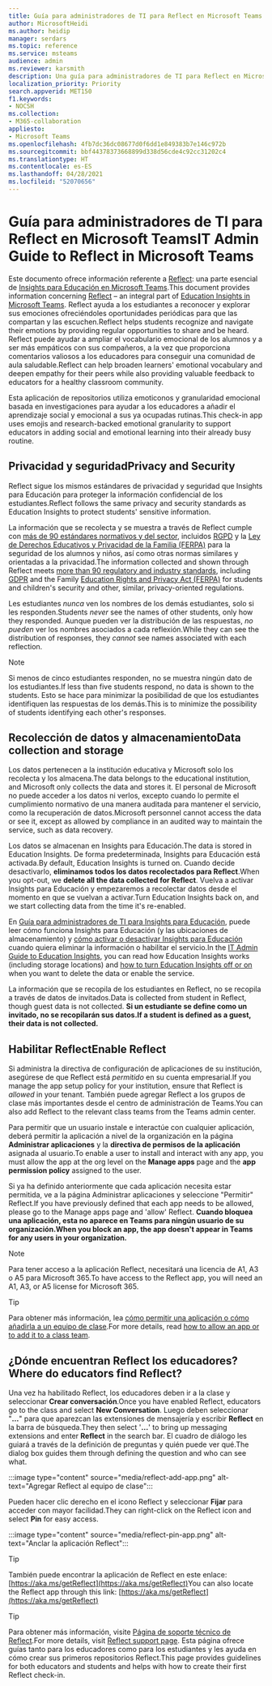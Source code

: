 ```yaml
---
title: Guía para administradores de TI para Reflect en Microsoft Teams
author: MicrosoftHeidi
ms.author: heidip
manager: serdars
ms.topic: reference
ms.service: msteams
audience: admin
ms.reviewer: karsmith
description: Una guía para administradores de TI para Reflect en Microsoft Teams para Educación.
localization_priority: Priority
search.appverid: MET150
f1.keywords:
- NOCSH
ms.collection:
- M365-collaboration
appliesto:
- Microsoft Teams
ms.openlocfilehash: 4fb7dc36dc08677d0f6dd1e849383b7e146c972b
ms.sourcegitcommit: bbf44378373668899d338d56cde4c92cc31202c4
ms.translationtype: HT
ms.contentlocale: es-ES
ms.lasthandoff: 04/28/2021
ms.locfileid: "52070656"
---
```

# <a name="it-admin-guide-to-reflect-in-microsoft-teams"></a><span data-ttu-id="101b7-103">Guía para administradores de TI para Reflect en Microsoft Teams</span><span class="sxs-lookup"><span data-stu-id="101b7-103">IT Admin Guide to Reflect in Microsoft Teams</span></span>

<span data-ttu-id="101b7-104">Este documento ofrece información referente a [Reflect](https://aka.ms/reflect): una parte esencial de [Insights para Educación en Microsoft Teams](class-insights.md).</span><span class="sxs-lookup"><span data-stu-id="101b7-104">This document provides information concerning [Reflect](https://aka.ms/reflect) – an integral part of [Education Insights in Microsoft Teams](class-insights.md).</span></span> <span data-ttu-id="101b7-105">Reflect ayuda a los estudiantes a reconocer y explorar sus emociones ofreciéndoles oportunidades periódicas para que las compartan y las escuchen.</span><span class="sxs-lookup"><span data-stu-id="101b7-105">Reflect helps students recognize and navigate their emotions by providing regular opportunities to share and be heard.</span></span> <span data-ttu-id="101b7-106">Reflect puede ayudar a ampliar el vocabulario emocional de los alumnos y a ser más empáticos con sus compañeros, a la vez que proporciona comentarios valiosos a los educadores para conseguir una comunidad de aula saludable.</span><span class="sxs-lookup"><span data-stu-id="101b7-106">Reflect can help broaden learners' emotional vocabulary and deepen empathy for their peers while also providing valuable feedback to educators for a healthy classroom community.</span></span>

<span data-ttu-id="101b7-107">Esta aplicación de repositorios utiliza emoticonos y granularidad emocional basada en investigaciones para ayudar a los educadores a añadir el aprendizaje social y emocional a sus ya ocupadas rutinas.</span><span class="sxs-lookup"><span data-stu-id="101b7-107">This check-in app uses emojis and research-backed emotional granularity to support educators in adding social and emotional learning into their already busy routine.</span></span>


## <a name="privacy-and-security"></a><span data-ttu-id="101b7-108">Privacidad y seguridad</span><span class="sxs-lookup"><span data-stu-id="101b7-108">Privacy and Security</span></span>
<span data-ttu-id="101b7-109">Reflect sigue los mismos estándares de privacidad y seguridad que Insights para Educación para proteger la información confidencial de los estudiantes.</span><span class="sxs-lookup"><span data-stu-id="101b7-109">Reflect follows the same privacy and security standards as Education Insights to protect students' sensitive information.</span></span>

<span data-ttu-id="101b7-110">La información que se recolecta y se muestra a través de Reflect cumple con [más de 90 estándares normativos y del sector](/compliance/regulatory/offering-home), incluidos [RGPD](/compliance/regulatory/gdpr) y la [Ley de Derechos Educativos y Privacidad de la Familia (FERPA)](/compliance/regulatory/offering-ferpa) para la seguridad de los alumnos y niños, así como otras normas similares y orientadas a la privacidad.</span><span class="sxs-lookup"><span data-stu-id="101b7-110">The information collected and shown through Reflect meets [more than 90 regulatory and industry standards](/compliance/regulatory/offering-home), including [GDPR](/compliance/regulatory/gdpr) and the Family [Education Rights and Privacy Act (FERPA)](/compliance/regulatory/offering-ferpa) for students and children's security and other, similar, privacy-oriented regulations.</span></span>

<span data-ttu-id="101b7-111">Les estudiantes *nunca* ven los nombres de los demás estudiantes, solo si les responden.</span><span class="sxs-lookup"><span data-stu-id="101b7-111">Students *never* see the names of other students, only how they responded.</span></span> <span data-ttu-id="101b7-112">Aunque pueden ver la distribución de las respuestas, *no pueden* ver los nombres asociados a cada reflexión.</span><span class="sxs-lookup"><span data-stu-id="101b7-112">While they can see the distribution of responses, they *cannot* see names associated with each reflection.</span></span> 

> [!NOTE]
> <span data-ttu-id="101b7-113">Si menos de cinco estudiantes responden, no se muestra ningún dato de los estudiantes.</span><span class="sxs-lookup"><span data-stu-id="101b7-113">If less than five students respond, no data is shown to the students.</span></span> <span data-ttu-id="101b7-114">Esto se hace para minimizar la posibilidad de que los estudiantes identifiquen las respuestas de los demás.</span><span class="sxs-lookup"><span data-stu-id="101b7-114">This is to minimize the possibility of students identifying each other's responses.</span></span>

## <a name="data-collection-and-storage"></a><span data-ttu-id="101b7-115">Recolección de datos y almacenamiento</span><span class="sxs-lookup"><span data-stu-id="101b7-115">Data collection and storage</span></span>
<span data-ttu-id="101b7-116">Los datos pertenecen a la institución educativa y Microsoft solo los recolecta y los almacena.</span><span class="sxs-lookup"><span data-stu-id="101b7-116">The data belongs to the educational institution, and Microsoft only collects the data and stores it.</span></span> <span data-ttu-id="101b7-117">El personal de Microsoft no puede acceder a los datos ni verlos, excepto cuando lo permite el cumplimiento normativo de una manera auditada para mantener el servicio, como la recuperación de datos.</span><span class="sxs-lookup"><span data-stu-id="101b7-117">Microsoft personnel cannot access the data or see it, except as allowed by compliance in an audited way to maintain the service, such as data recovery.</span></span>

<span data-ttu-id="101b7-118">Los datos se almacenan en Insights para Educación.</span><span class="sxs-lookup"><span data-stu-id="101b7-118">The data is stored in Education Insights.</span></span> <span data-ttu-id="101b7-119">De forma predeterminada, Insights para Educación está activada.</span><span class="sxs-lookup"><span data-stu-id="101b7-119">By default, Education Insights is turned on.</span></span> <span data-ttu-id="101b7-120">Cuando decide desactivarlo, **eliminamos todos los datos recolectados para Reflect**.</span><span class="sxs-lookup"><span data-stu-id="101b7-120">When you opt-out, we **delete all the data collected for Reflect**.</span></span> <span data-ttu-id="101b7-121">Vuelva a activar Insights para Educación y empezaremos a recolectar datos desde el momento en que se vuelvan a activar.</span><span class="sxs-lookup"><span data-stu-id="101b7-121">Turn Education Insights back on, and we start collecting data from the time it's re-enabled.</span></span>

<span data-ttu-id="101b7-122">En [Guía para administradores de TI para Insights para Educación](class-insights.md), puede leer cómo funciona Insights para Educación (y las ubicaciones de almacenamiento) y [cómo activar o desactivar Insights para Educación](class-insights.md#turn-insights-off-or-on) cuando quiera eliminar la información o habilitar el servicio.</span><span class="sxs-lookup"><span data-stu-id="101b7-122">In the [IT Admin Guide to Education Insights](class-insights.md), you can read how Education Insights works (including storage locations) and [how to turn Education Insights off or on](class-insights.md#turn-insights-off-or-on) when you want to delete the data or enable the service.</span></span>

<span data-ttu-id="101b7-123">La información que se recopila de los estudiantes en Reflect, no se recopila a través de datos de invitados.</span><span class="sxs-lookup"><span data-stu-id="101b7-123">Data is collected from student in Reflect, though guest data is not collected.</span></span> <span data-ttu-id="101b7-124">**Si un estudiante se define como un invitado, no se recopilarán sus datos.**</span><span class="sxs-lookup"><span data-stu-id="101b7-124">**If a student is defined as a guest, their data is not collected.**</span></span> 

## <a name="enable-reflect"></a><span data-ttu-id="101b7-125">Habilitar Reflect</span><span class="sxs-lookup"><span data-stu-id="101b7-125">Enable Reflect</span></span>
<span data-ttu-id="101b7-126">Si administra la directiva de configuración de aplicaciones de su institución, asegúrese de que Reflect está *permitido* en su cuenta empresarial.</span><span class="sxs-lookup"><span data-stu-id="101b7-126">If you manage the app setup policy for your institution, ensure that Reflect is *allowed* in your tenant.</span></span> <span data-ttu-id="101b7-127">También puede agregar Reflect a los grupos de clase más importantes desde el centro de administración de Teams.</span><span class="sxs-lookup"><span data-stu-id="101b7-127">You can also add Reflect to the relevant class teams from the Teams admin center.</span></span>

<span data-ttu-id="101b7-128">Para permitir que un usuario instale e interactúe con cualquier aplicación, deberá permitir la aplicación a nivel de la organización en la página **Administrar aplicaciones** y la **directiva de permisos de la aplicación** asignada al usuario.</span><span class="sxs-lookup"><span data-stu-id="101b7-128">To enable a user to install and interact with any app, you must allow the app at the org level on the **Manage apps** page and the **app permission policy** assigned to the user.</span></span>

<span data-ttu-id="101b7-129">Si ya ha definido anteriormente que cada aplicación necesita estar permitida, ve a la página Administrar aplicaciones y seleccione "Permitir" Reflect.</span><span class="sxs-lookup"><span data-stu-id="101b7-129">If you have previously defined that each app needs to be allowed, please go to the Manage apps page and 'allow' Reflect.</span></span> <span data-ttu-id="101b7-130">**Cuando bloquea una aplicación, esta no aparece en Teams para ningún usuario de su organización.**</span><span class="sxs-lookup"><span data-stu-id="101b7-130">**When you block an app, the app doesn't appear in Teams for any users in your organization.**</span></span>

> [!NOTE]
> <span data-ttu-id="101b7-131">Para tener acceso a la aplicación Reflect, necesitará una licencia de A1, A3 o A5 para Microsoft 365.</span><span class="sxs-lookup"><span data-stu-id="101b7-131">To have access to the Reflect app, you will need an A1, A3, or A5 license for Microsoft 365.</span></span>

> [!TIP]
> <span data-ttu-id="101b7-132">Para obtener más información, lea [cómo permitir una aplicación o cómo añadirla a un equipo de clase](manage-apps.md#allow-and-block-apps).</span><span class="sxs-lookup"><span data-stu-id="101b7-132">For more details, read [how to allow an app or to add it to a class team](manage-apps.md#allow-and-block-apps).</span></span>

## <a name="where-do-educators-find-reflect"></a><span data-ttu-id="101b7-133">¿Dónde encuentran Reflect los educadores?</span><span class="sxs-lookup"><span data-stu-id="101b7-133">Where do educators find Reflect?</span></span>
<span data-ttu-id="101b7-134">Una vez ha habilitado Reflect, los educadores deben ir a la clase y seleccionar **Crear conversación**.</span><span class="sxs-lookup"><span data-stu-id="101b7-134">Once you have enabled Reflect, educators go to the class and select **New Conversation**.</span></span> <span data-ttu-id="101b7-135">Luego deben seleccionar "**…**" para que aparezcan las extensiones de mensajería y escribir **Reflect** en la barra de búsqueda.</span><span class="sxs-lookup"><span data-stu-id="101b7-135">They then select '**…**' to bring up messaging extensions and enter **Reflect** in the search bar.</span></span> <span data-ttu-id="101b7-136">El cuadro de diálogo les guiará a través de la definición de preguntas y quién puede ver qué.</span><span class="sxs-lookup"><span data-stu-id="101b7-136">The dialog box guides them through defining the question and who can see what.</span></span>

:::image type="content" source="media/reflect-add-app.png" alt-text="Agregar Reflect al equipo de clase":::

<span data-ttu-id="101b7-138">Pueden hacer clic derecho en el icono Reflect y seleccionar **Fijar** para acceder con mayor facilidad.</span><span class="sxs-lookup"><span data-stu-id="101b7-138">They can right-click on the Reflect icon and select **Pin** for easy access.</span></span>

:::image type="content" source="media/reflect-pin-app.png" alt-text="Anclar la aplicación Reflect":::

> [!TIP]
> <span data-ttu-id="101b7-140">También puede encontrar la aplicación de Reflect en este enlace: [https://aka.ms/getReflect](https://aka.ms/getReflect)</span><span class="sxs-lookup"><span data-stu-id="101b7-140">You can also locate the Reflect app through this link: [https://aka.ms/getReflect](https://aka.ms/getReflect)</span></span>

> [!TIP]
> <span data-ttu-id="101b7-141">Para obtener más información, visite [Página de soporte técnico de Reflect](https://support.microsoft.com/topic/e9198f62-7860-4532-821f-53ef14afa79a).</span><span class="sxs-lookup"><span data-stu-id="101b7-141">For more details, visit [Reflect support page](https://support.microsoft.com/topic/e9198f62-7860-4532-821f-53ef14afa79a).</span></span> <span data-ttu-id="101b7-142">Esta página ofrece guías tanto para los educadores como para los estudiantes y les ayuda en cómo crear sus primeros repositorios Reflect.</span><span class="sxs-lookup"><span data-stu-id="101b7-142">This page provides guidelines for both educators and students and helps with how to create their first Reflect check-in.</span></span>
